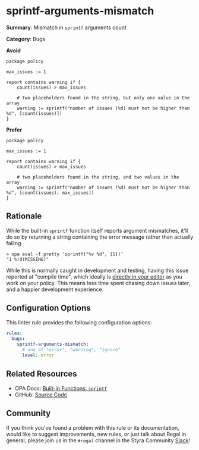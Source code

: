 # sprintf-arguments-mismatch

**Summary**: Mismatch in `sprintf` arguments count

**Category**: Bugs

**Avoid**
```rego
package policy

max_issues := 1

report contains warning if {
    count(issues) > max_issues

    # two placeholders found in the string, but only one value in the array
    warning := sprintf("number of issues (%d) must not be higher than %d", [count(issues)])
}
```

**Prefer**
```rego
package policy

max_issues := 1

report contains warning if {
    count(issues) > max_issues

    # two placeholders found in the string, and two values in the array
    warning := sprintf("number of issues (%d) must not be higher than %d", [count(issues), max_issues])
}
```

## Rationale

While the built-in `sprintf` function itself reports argument mismatches, it'll do so by returning a string containing
the error message rather than actually failing.

```shell
> opa eval -f pretty 'sprintf("%v %d", [1])'
"1 %!d(MISSING)"
```

While this is normally caught in development and testing, having this issue reported at "compile time", which ideally
is [directly in your editor](https://docs.styra.com/regal/language-server) as you work on your policy. This means less
time spent chasing down issues later, and a happier development experience.

## Configuration Options

This linter rule provides the following configuration options:

```yaml
rules:
  bugs:
    sprintf-arguments-mismatch:
      # one of "error", "warning", "ignore"
      level: error
```

## Related Resources

- OPA Docs: [Built-in Functions: `sprintf`](https://www.openpolicyagent.org/docs/policy-reference/#builtin-strings-sprintf)
- GitHub: [Source Code](https://github.com/open-policy-agent/regal/blob/main/bundle/regal/rules/bugs/sprintf-arguments-mismatch/sprintf_arguments_mismatch.rego)

## Community

If you think you've found a problem with this rule or its documentation, would like to suggest improvements, new rules,
or just talk about Regal in general, please join us in the `#regal` channel in the Styra Community
[Slack](https://inviter.co/styra)!
